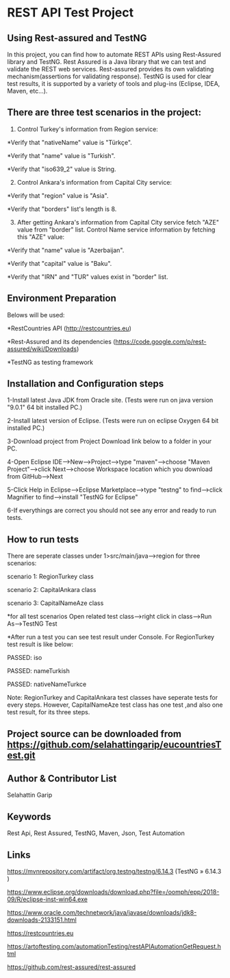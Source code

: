 # REST API Test Project

Using Rest-assured and TestNG
---
In this project, you can find how to automate REST APIs using Rest-Assured library and TestNG. Rest Assured is a Java library that we can test 
and validate the REST web services. Rest-assured provides its own validating mechanism(assertions for validating response). TestNG is used for clear 
test results, it is supported by a variety of tools and plug-ins (Eclipse, IDEA, Maven, etc...).

There are three test scenarios in the project:
---
1. Control Turkey's information from Region service:

*Verify that "nativeName" value is "Türkçe".

*Verify that "name" value is "Turkish".

*Verify that "iso639_2" value is String.

2. Control Ankara's information from Capital City service:

*Verify that "region" value is "Asia".

*Verify that "borders" list's length is 8.

3. After getting Ankara's information from Capital City service fetch "AZE" value from "border" list. Control Name service information by fetching this "AZE" value:

*Verify that "name" value is "Azerbaijan".

*Verify that "capital" value is "Baku".

*Verify that "IRN" and "TUR" values exist in "border" list.

Environment Preparation
---
Belows will be used:

*RestCountries API (http://restcountries.eu)

*Rest-Assured and its dependencies (https://code.google.com/p/rest-assured/wiki/Downloads)

*TestNG as testing framework

## Installation and Configuration steps

1-Install latest Java JDK from Oracle site. (Tests were run on java version "9.0.1" 64 bit installed PC.)

2-Install latest version of Eclipse. (Tests were run on eclipse Oxygen 64 bit installed PC.)

3-Download project from Project Download link below to a folder in your PC.

4-Open Eclipse IDE-->New-->Project-->type "maven"-->choose "Maven Project"-->click Next-->choose Workspace location which you download from GitHub-->Next

5-Click Help in Eclipse-->Eclipse Marketplace-->type "testng" to find-->click Magnifier to find-->install "TestNG for Eclipse"

6-If everythings are correct you should not see any error and ready to run tests.

How to run tests
---

There are seperate classes under 1>src/main/java-->region for three scenarios: 

scenario 1: RegionTurkey class

scenario 2: CapitalAnkara class

scenario 3: CapitalNameAze class

*for all test scenarios Open related test class-->right click in class-->Run As-->TestNG Test

*After run a test you can see test result under Console. For RegionTurkey test result is like below:

PASSED: iso

PASSED: nameTurkish

PASSED: nativeNameTurkce

Note: RegionTurkey and CapitalAnkara test classes have seperate tests for every steps. However, CapitalNameAze test class has one test
,and also one test result, for its three steps.
 
Project source can be downloaded from https://github.com/selahattingarip/eucountriesTest.git
---

Author & Contributor List
-----------
Selahattin Garip

Keywords
-----------
Rest Api, Rest Assured, TestNG, Maven, Json, Test Automation

Links
-----------
https://mvnrepository.com/artifact/org.testng/testng/6.14.3 (TestNG » 6.14.3 )

https://www.eclipse.org/downloads/download.php?file=/oomph/epp/2018-09/R/eclipse-inst-win64.exe

https://www.oracle.com/technetwork/java/javase/downloads/jdk8-downloads-2133151.html

https://restcountries.eu

https://artoftesting.com/automationTesting/restAPIAutomationGetRequest.html

https://github.com/rest-assured/rest-assured
